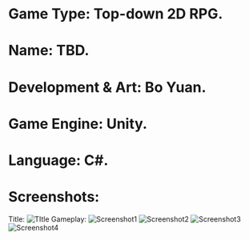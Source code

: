 # Game Type: Top-down 2D RPG.
# Name: TBD.
# Development & Art: Bo Yuan.
# Game Engine: Unity.
# Language: C#.
# Screenshots:
Title:
![TItle](https://user-images.githubusercontent.com/42981583/88516408-3a2bbb80-cfbb-11ea-9a08-b2baf2ef7a34.PNG)
Gameplay:
![Screenshot1](https://user-images.githubusercontent.com/42981583/88516412-3b5ce880-cfbb-11ea-8ece-721a719b2f23.jpg)
![Screenshot2](https://user-images.githubusercontent.com/42981583/88516403-39932500-cfbb-11ea-8aae-93289a0c47ce.jpg)
![Screenshot3](https://user-images.githubusercontent.com/42981583/88516406-3a2bbb80-cfbb-11ea-99de-38ac24e42b19.jpg)
![Screenshot4](https://user-images.githubusercontent.com/42981583/88516411-3b5ce880-cfbb-11ea-859b-8c284cc68167.jpg)
